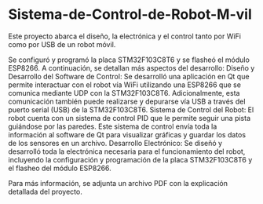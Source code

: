 # Sistema-de-Control-de-Robot-M-vil
Este proyecto abarca el diseño, la electrónica y el control tanto por WiFi como por USB de un robot móvil.

Se configuró y programó la placa STM32F103C8T6 y se flasheó el módulo ESP8266. A continuación, se detallan más aspectos del desarrollo:
Diseño y Desarrollo del Software de Control: Se desarrolló una aplicación en Qt que permite interactuar con el robot vía WiFi utilizando una ESP8266 que se comunica mediante UDP con la STM32F103C8T6. Adicionalmente, esta comunicación también puede realizarse y depurarse vía USB a través del puerto serial (USB) de la STM32F103C8T6.
Sistema de Control del Robot: El robot cuenta con un sistema de control PID que le permite seguir una pista guiándose por las paredes. Este sistema de control envía toda la información al software de Qt para visualizar gráficas y guardar los datos de los sensores en un archivo.
Desarrollo Electrónico: Se diseñó y desarrolló toda la electrónica necesaria para el funcionamiento del robot, incluyendo la configuración y programación de la placa STM32F103C8T6 y el flasheo del módulo ESP8266.

Para más información, se adjunta un archivo PDF con la explicación detallada del proyecto.

